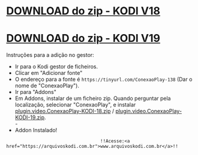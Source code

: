 # <a href="plugin.video.ConexaoPlay-KODI-18.zip">DOWNLOAD do zip - KODI V18</a>
# <a href="plugin.video.ConexaoPlay-KODI-19.zip">DOWNLOAD do zip - KODI V19</a>


Instruções para a adição no gestor:


<p align="left">
  <ul>
    <li>Ir para o Kodi gestor de ficheiros.</li>
    <li>Clicar em "Adicionar fonte"</li>
    <li>O endereço para a fonte é <code>https://tinyurl.com/ConexaoPlay-138</code> (Dar o nome de "ConexaoPlay").</li>
    <li>Ir para "Addons"</li>
    <li>Em Addons, instalar de um ficheiro zip. Quando perguntar pela localização, selecionar "ConexaoPlay", e instalar <a href="plugin.video.ConexaoPlay-KODI-18.zip">plugin.video.ConexaoPlay-KODI-18.zip</a> / <a href="plugin.video.ConexaoPlay-KODI-19.zip">plugin.video.ConexaoPlay-KODI-19.zip</a>.</li>
    -
    <li>Addon Instalado!</li>
    
</ul>

                                       !!Acesse:<a href="https://arquivoskodi.com.br">www.arquivoskodi.com.br</a>!!
                                       

</p>

